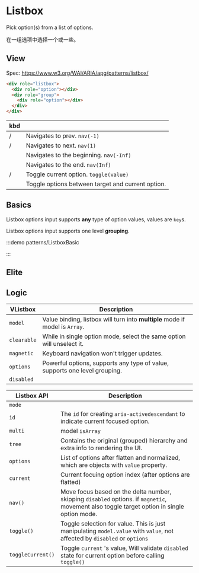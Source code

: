 # Listbox

Pick option(s) from a list of options.

在一组选项中选择一个或一些。

## View

Spec: https://www.w3.org/WAI/ARIA/apg/patterns/listbox/

```html
<div role="listbox">
  <div role="option"></div>
  <div role="group">
    <div role="option"></div>
  </div>
</div>
```

| kbd                                         |                                                   |
| ------------------------------------------- | ------------------------------------------------- |
| <vp-kbd k="up" /> / <vp-kbd k="left" />     | Navigates to prev. `nav(-1)`                      |
| <vp-kbd k="down" /> / <vp-kbd k="right" />  | Navigates to next. `nav(1)`                       |
| <vp-kbd k="Home" />                         | Navigates to the beginning. `nav(-Inf)`           |
| <vp-kbd k="End" />                          | Navigates to the end. `nav(Inf)`                  |
| <vp-kbd k="Space" /> / <vp-kbd k="Enter" /> | Toggle current option. `toggle(value)`            |
| <vp-kbd k="Shift+m0" />                     | Toggle options between target and current option. |

## Basics

Listbox options input supports **any** type of option values, values are `key`s.

Listbox options input supports one level **grouping**.

:::demo patterns/ListboxBasic

:::

## Elite

## Logic

| VListbox    | Description                                                                  |
| ----------- | ---------------------------------------------------------------------------- |
| `model`     | Value binding, listbox will turn into **multiple** mode if model is `Array`. |
| `clearable` | While in single option mode, select the same option will unselect it.        |
| `magnetic`  | Keyboard navigation won't trigger updates.                                   |
| `options`   | Powerful options, supports any type of value, supports one level grouping.   |
| `disabled`  |                                                                              |

| Listbox API       | Description                                                                                                                                 |
| ----------------- | ------------------------------------------------------------------------------------------------------------------------------------------- |
| `mode`            |                                                                                                                                             |
| `id`              | The `id` for creating `aria-activedescendant` to indicate current focused option.                                                           |
| `multi`           | model `isArray`                                                                                                                             |
| `tree`            | Contains the original (grouped) hierarchy and extra info to rendering the UI.                                                               |
| `options`         | List of options after flatten and normalized, which are objects with `value` property.                                                      |
| `current`         | Current focuing option index (after options are flatted)                                                                                    |
| `nav()`           | Move focus based on the delta number, skipping `disabled` options. if `magnetic`, movement also toggle target option in single option mode. |
| `toggle()`        | Toggle selection for value. This is just manipulating `model.value` with `value`, not affected by `disabled` or `options`                   |
| `toggleCurrent()` | Toggle `current` 's value, Will validate `disabled` state for current option before calling `toggle()`                                      |
